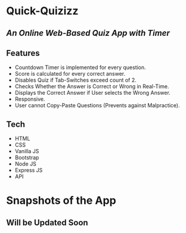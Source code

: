 # Quick-Quizizz

## _An Online Web-Based Quiz App with Timer_

## Features

- Countdown Timer is implemented for every question.
- Score is calculated for every correct answer.
- Disables Quiz if Tab-Switches exceed count of 2.
- Checks Whether the Answer is Correct or Wrong in Real-Time.
- Displays the Correct Answer if User selects the Wrong Answer.
- Responsive.
- User cannot Copy-Paste Questions (Prevents against Malpractice).

## Tech

- HTML
- CSS
- Vanilla JS
- Bootstrap
- Node JS
- Express JS
- API

# Snapshots of the App

## Will be Updated Soon
